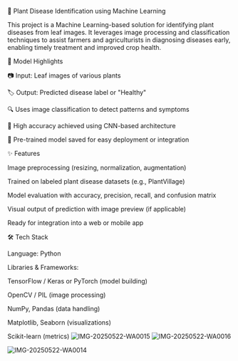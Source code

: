 🌿 Plant Disease Identification using Machine Learning

This project is a Machine Learning-based solution for identifying plant diseases from leaf images. It leverages image processing and classification techniques to assist farmers and agriculturists in diagnosing diseases early, enabling timely treatment and improved crop health.

🧠 Model Highlights

📷 Input: Leaf images of various plants

🏷️ Output: Predicted disease label or "Healthy"

🔍 Uses image classification to detect patterns and symptoms

🎯 High accuracy achieved using CNN-based architecture

💾 Pre-trained model saved for easy deployment or integration

✨ Features

Image preprocessing (resizing, normalization, augmentation)

Trained on labeled plant disease datasets (e.g., PlantVillage)

Model evaluation with accuracy, precision, recall, and confusion matrix

Visual output of prediction with image preview (if applicable)

Ready for integration into a web or mobile app

🛠️ Tech Stack

Language: Python

Libraries & Frameworks:

TensorFlow / Keras or PyTorch (model building)

OpenCV / PIL (image processing)

NumPy, Pandas (data handling)

Matplotlib, Seaborn (visualizations)

Scikit-learn (metrics)
![IMG-20250522-WA0015](https://github.com/user-attachments/assets/bbf8b539-f704-4628-9cf2-0c896e57bb46)
![IMG-20250522-WA0016](https://github.com/user-attachments/assets/a8757a5c-a254-478d-a8dd-09b165bcbf12)

![IMG-20250522-WA0014](https://github.com/user-attachments/assets/0a583614-f92e-4a1d-bff9-f81fd63de3be)
